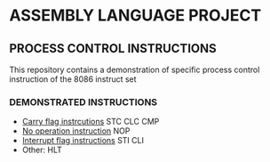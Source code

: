 
# ASSEMBLY LANGUAGE PROJECT
## PROCESS CONTROL INSTRUCTIONS

This repository contains a demonstration of specific process control instruction of the 8086 instruct set

### DEMONSTRATED INSTRUCTIONS
* [Carry flag instrcutions](https://github.com/Jeremiah-Olatunde/Assemby/blob/main/carryflag.asm)
STC
CLC
CMP
* [No operation instruction](https://github.com/Jeremiah-Olatunde/Assemby/blob/main/interrupt.asm)
NOP
* [Interrupt flag instructions](https://github.com/Jeremiah-Olatunde/Assemby/blob/main/nop.asm)
STI
CLI
* Other: HLT

